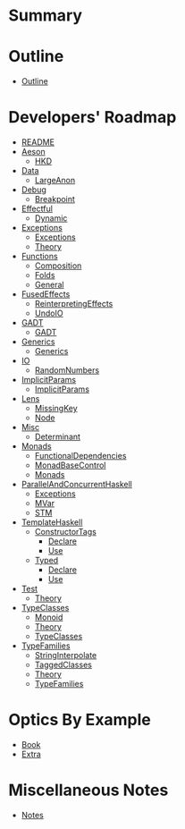 # Summary

# Outline

- [Outline](./outline.md)

# Developers' Roadmap

- [README](haskell/developers-roadmap/README.md)
- [Aeson]()
  - [HKD](haskell/developers-roadmap/Aeson/HKD.md)
- [Data]()
  - [LargeAnon](haskell/developers-roadmap/Data/LargeAnon.md)
- [Debug]()
  - [Breakpoint](haskell/developers-roadmap/Debug/Breakpoint.md)
- [Effectful]()
  - [Dynamic](haskell/developers-roadmap/Effectful/Dynamic.md)
- [Exceptions]()
  - [Exceptions](haskell/developers-roadmap/Exceptions/Exceptions.md)
  - [Theory](haskell/developers-roadmap/Exceptions/Theory.md)
- [Functions]()
  - [Composition](haskell/developers-roadmap/Functions/Composition.md)
  - [Folds](haskell/developers-roadmap/Functions/Folds.md)
  - [General](haskell/developers-roadmap/Functions/General.md)
- [FusedEffects]()
  - [ReinterpretingEffects](haskell/developers-roadmap/FusedEffects/ReinterpretingEffects.md)
  - [UndoIO](haskell/developers-roadmap/FusedEffects/UndoIO.md)
- [GADT]()
  - [GADT](haskell/developers-roadmap/GADT/GADT.md)
- [Generics]()
  - [Generics](haskell/developers-roadmap/Generics/Generics.md)
- [IO]()
  - [RandomNumbers](haskell/developers-roadmap/IO/RandomNumbers.md)
- [ImplicitParams]()
  - [ImplicitParams](haskell/developers-roadmap/ImplicitParams/ImplicitParams.md)
- [Lens]()
  - [MissingKey](haskell/developers-roadmap/Lens/MissingKey.md)
  - [Node](haskell/developers-roadmap/Lens/Node.md)
- [Misc]()
  - [Determinant](haskell/developers-roadmap/Misc/Determinant.md)
- [Monads]()
  - [FunctionalDependencies](haskell/developers-roadmap/Monads/FunctionalDependencies.md)
  - [MonadBaseControl](haskell/developers-roadmap/Monads/MonadBaseControl.md)
  - [Monads](haskell/developers-roadmap/Monads/Monads.md)
- [ParallelAndConcurrentHaskell]()
  - [Exceptions](haskell/developers-roadmap/ParallelAndConcurrentHaskell/Exceptions.md)
  - [MVar](haskell/developers-roadmap/ParallelAndConcurrentHaskell/MVar.md)
  - [STM](haskell/developers-roadmap/ParallelAndConcurrentHaskell/STM.md)
- [TemplateHaskell]()
  - [ConstructorTags]()
    - [Declare](haskell/developers-roadmap/TemplateHaskell/ConstructorTags/Declare.md)
    - [Use](haskell/developers-roadmap/TemplateHaskell/ConstructorTags/Use.md)
  - [Typed]()
    - [Declare](haskell/developers-roadmap/TemplateHaskell/Typed/Declare.md)
    - [Use](haskell/developers-roadmap/TemplateHaskell/Typed/Use.md)
- [Test]()
  - [Theory](haskell/developers-roadmap/Test/Theory.md)
- [TypeClasses]()
  - [Monoid](haskell/developers-roadmap/TypeClasses/Monoid.md)
  - [Theory](haskell/developers-roadmap/TypeClasses/Theory.md)
  - [TypeClasses](haskell/developers-roadmap/TypeClasses/TypeClasses.md)
- [TypeFamilies]()
  - [StringInterpolate](haskell/developers-roadmap/TypeFamilies/StringInterpolate.md)
  - [TaggedClasses](haskell/developers-roadmap/TypeFamilies/TaggedClasses.md)
  - [Theory](haskell/developers-roadmap/TypeFamilies/Theory.md)
  - [TypeFamilies](haskell/developers-roadmap/TypeFamilies/TypeFamilies.md)

# Optics By Example

- [Book](haskell/optics-by-example/Book.md)
- [Extra](haskell/optics-by-example/Extra.md)

# Miscellaneous Notes

- [Notes](./miscNotes/MiscNotes.md)